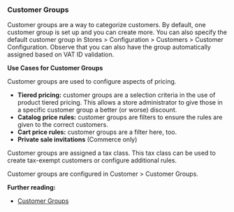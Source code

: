 ### Customer Groups

Customer groups are a way to categorize customers. By default, one customer group is set up and you can create more. You can also specify the default customer group in Stores > Configuration > Customers > Customer Configuration. Observe that you can also have the group automatically assigned based on VAT ID validation.

**Use Cases for Customer Groups**

Customer groups are used to configure aspects of pricing.

* **Tiered pricing:** customer groups are a selection criteria in the use of product tiered pricing. This allows a store administrator to give those in a specific customer group a better (or worse) discount.
* **Catalog price rules:** customer groups are filters to ensure the rules are given to the correct customers.
* **Cart price rules:** customer groups are a filter here, too.
* **Private sale invitations** (Commerce only)

Customer groups are assigned a tax class. This tax class can be used to create tax-exempt customers or configure additional rules.

Customer groups are configured in Customer > Customer Groups.

**Further reading:**

* [Customer Groups](https://docs.magento.com/user-guide/customers/customer-groups.html)

